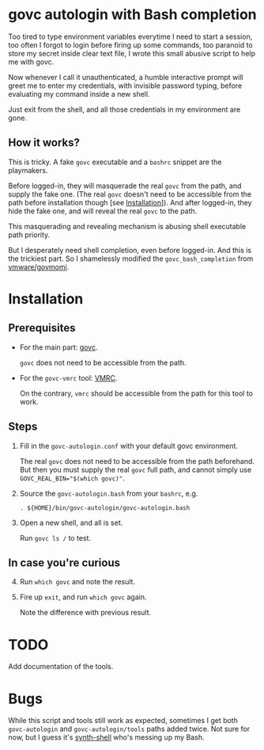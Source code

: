#   govc autologin with Bash completion

Too tired to type environment variables everytime I need to start a session,
too often I forgot to login before firing up some commands,
too paranoid to store my secret inside clear text file,
I wrote this small abusive script to help me with govc.

Now whenever I call it unauthenticated,
a humble interactive prompt will greet me to enter my credentials,
with invisible password typing,
before evaluating my command inside a new shell.

Just exit from the shell,
and all those credentials in my environment are gone.

##  How it works?

This is tricky.
A fake `govc` executable and a `bashrc` snippet are the playmakers.

Before logged-in,
they will masquerade the real `govc` from the path,
and supply the fake one.
(The real `govc` doesn't need to be accessible from the path before installation though
[see [Installation](#Installation)]).
And after logged-in,
they hide the fake one,
and will reveal the real `govc` to the path.

This masquerading and revealing mechanism is abusing shell executable path priority.

But I desperately need shell completion,
even before logged-in.
And this is the trickiest part.
So I shamelessly modified the `govc_bash_completion`
from [vmware/govmomi](https://github.com/vmware/govmomi).

#   Installation

##  Prerequisites

-   For the main part: [govc](https://github.com/vmware/govmomi/tree/master/govc).

    `govc` does not need to be accessible from the path.

-   For the `govc-vmrc` tool: [VMRC](https://kb.vmware.com/s/article/2091284).

    On the contrary, `vmrc` should be accessible from the path for this tool to work.

##  Steps

1.  Fill in the `govc-autologin.conf` with your default govc environment.

    The real `govc` does not need to be accessible from the path beforehand.
    But then you must supply the real `govc` full path,
    and cannot simply use `GOVC_REAL_BIN="$(which govc)"`.

2.  Source the `govc-autologin.bash` from your `bashrc`, e.g.

    ```
    . ${HOME}/bin/govc-autologin/govc-autologin.bash
    ```

3.  Open a new shell, and all is set.

    Run `govc ls /` to test.

##  In case you're curious

4.  Run `which govc` and note the result.

5.  Fire up `exit`, and run `which govc` again.

    Note the difference with previous result.

#   TODO

Add documentation of the tools.

#   Bugs

While this script and tools still work as expected,
sometimes I get both `govc-autologin` and `govc-autologin/tools` paths added twice.
Not sure for now, but I guess it's [synth-shell](https://github.com/andresgongora/synth-shell) who's messing up my Bash.
